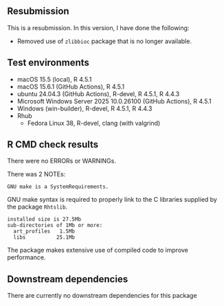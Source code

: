 ## Resubmission

This is a resubmission. In this version, I have done the following:

- Removed use of `zlibbioc` package that is no longer available.



## Test environments

* macOS 15.5 (local), R 4.5.1
* macOS 15.6.1 (GitHub Actions), R 4.5.1
* ubuntu 24.04.3 (GitHub Actions), R-devel, R 4.5.1, R 4.4.3
* Microsoft Windows Server 2025 10.0.26100 (GitHub Actions), R 4.5.1
* Windows (win-builder), R-devel, R 4.5.1, R 4.4.3
* Rhub
    - Fedora Linux 38, R-devel, clang (with valgrind)



## R CMD check results


There were no ERRORs or WARNINGs.


There was 2 NOTEs:


```
GNU make is a SystemRequirements.
```

GNU make syntax is required to properly link to the C libraries supplied by the
package `Rhtslib`.


```
installed size is 27.5Mb
sub-directories of 1Mb or more:
  art_profiles   1.5Mb
  libs          25.1Mb
```

The package makes extensive use of compiled code to improve performance.



## Downstream dependencies

There are currently no downstream dependencies for this package
